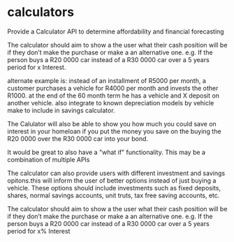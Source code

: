 # calculators
Provide a Calculator API to determine affordability and financial forecasting  


The calculator should aim to show a the user what their cash position will be if they don’t make the purchase or make a an alternative one. e.g. If the person buys a R20 0000 car instead of a R30 0000 car over a 5 years period for x Interest. 

alternate example is: instead of an installment of R5000 per month, a customer purchases a vehicle for R4000 per month and invests the other R1000. at the end of the 60 month term he has a vehicle and X deposit on another vehicle. 
also integrate to known depreciation models by vehicle make to include in savings calculator.


The Calulator will also be able to show you how much you could save on interest in your homeloan if you put the money you save on the buying the R20 0000 over the R30 0000 car into your bond.   

It would be great to also have a "what if" functionality.  This may be a combination of multiple APIs


The calculator can also provide users with different investment and savings opitons.this will inform the user of better options instead of just buying a vehicle. These options should include investments such as fixed deposits, shares, normal savings accounts, unit truts, tax free saving accounts, etc.


The calculator should aim to show a the user what their cash position will be if they don’t make the purchase or make a an alternative one. e.g. If the person buys a R20 0000 car instead of a R30 0000 car over a 5 years period for x% Interest    




